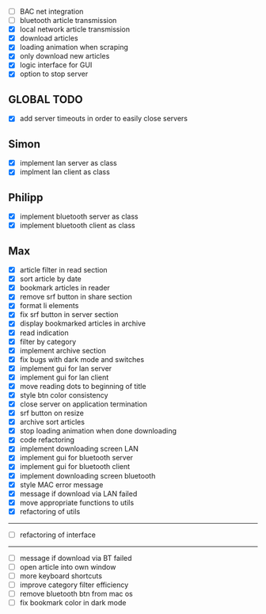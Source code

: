 - [ ] BAC net integration
- [ ] bluetooth article transmission
- [x] local network article transmission
- [x] download articles
- [x] loading animation when scraping
- [x] only download new articles
- [x] logic interface for GUI
- [x] option to stop server

## GLOBAL TODO
- [x] add server timeouts in order to easily close servers

## Simon
- [x] implement lan server as class
- [x] implment lan client as class

## Philipp
- [x] implement bluetooth server as class
- [x] implement bluetooth client as class

## Max
- [x] article filter in read section
- [x] sort article by date
- [x] bookmark articles in reader
- [x] remove srf button in share section
- [x] format li elements
- [x] fix srf button in server section
- [x] display bookmarked articles in archive
- [x] read indication
- [x] filter by category
- [x] implement archive section
- [x] fix bugs with dark mode and switches
- [x] implement gui for lan server
- [x] implement gui for lan client
- [x] move reading dots to beginning of title  
- [x] style btn color consistency
- [x] close server on application termination
- [x] srf button on resize    
- [x] archive sort articles  
- [x] stop loading animation when done downloading
- [x] code refactoring
- [x] implement downloading screen LAN
- [x] implement gui for bluetooth server
- [x] implement gui for bluetooth client
- [x] implement downloading screen bluetooth
- [x] style MAC error message
- [x] message if download via LAN failed
- [x] move appropriate functions to utils
- [x] refactoring of utils
---
- [ ] refactoring of interface
---
- [ ] message if download via BT failed  
- [ ] open article into own window
- [ ] more keyboard shortcuts
- [ ] improve category filter efficiency
- [ ] remove bluetooth btn from mac os
- [ ] fix bookmark color in dark mode  
